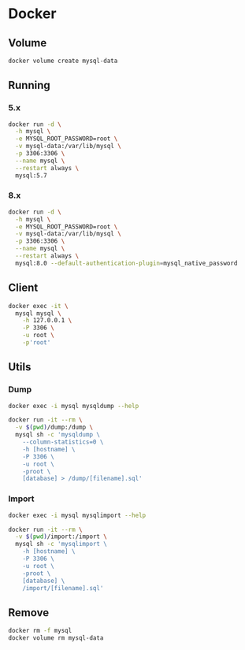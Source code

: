 # Docker

## Volume

```sh
docker volume create mysql-data
```

## Running

### 5.x

```sh
docker run -d \
  -h mysql \
  -e MYSQL_ROOT_PASSWORD=root \
  -v mysql-data:/var/lib/mysql \
  -p 3306:3306 \
  --name mysql \
  --restart always \
  mysql:5.7
```

### 8.x

```sh
docker run -d \
  -h mysql \
  -e MYSQL_ROOT_PASSWORD=root \
  -v mysql-data:/var/lib/mysql \
  -p 3306:3306 \
  --name mysql \
  --restart always \
  mysql:8.0 --default-authentication-plugin=mysql_native_password
```

## Client

```sh
docker exec -it \
  mysql mysql \
    -h 127.0.0.1 \
    -P 3306 \
    -u root \
    -p'root'
```

## Utils

### Dump

```sh
docker exec -i mysql mysqldump --help
```

```sh
docker run -it --rm \
  -v $(pwd)/dump:/dump \
  mysql sh -c 'mysqldump \
    --column-statistics=0 \
    -h [hostname] \
    -P 3306 \
    -u root \
    -proot \
    [database] > /dump/[filename].sql'
```

### Import

```sh
docker exec -i mysql mysqlimport --help
```

```sh
docker run -it --rm \
  -v $(pwd)/import:/import \
  mysql sh -c 'mysqlimport \
    -h [hostname] \
    -P 3306 \
    -u root \
    -proot \
    [database] \
    /import/[filename].sql'
```

## Remove

```sh
docker rm -f mysql
docker volume rm mysql-data
```
